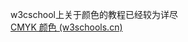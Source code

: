 w3cschool上关于颜色的教程已经较为详尽          
[CMYK 颜色 (w3schools.cn)](https://www.w3schools.cn/colors/colors_cmyk.asp)          